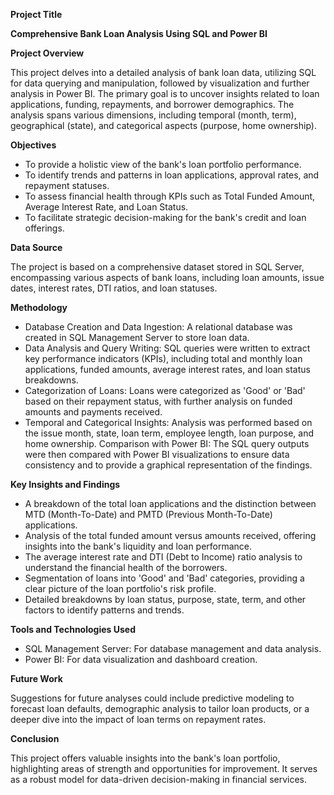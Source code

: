 **Project Title**

**Comprehensive Bank Loan Analysis Using SQL and Power BI**


**Project Overview**

This project delves into a detailed analysis of bank loan data, utilizing SQL for data querying and manipulation, followed by visualization and further analysis in Power BI. The primary goal is to uncover insights related to loan applications, funding, repayments, and borrower demographics. The analysis spans various dimensions, including temporal (month, term), geographical (state), and categorical aspects (purpose, home ownership).

**Objectives**

* To provide a holistic view of the bank's loan portfolio performance.
* To identify trends and patterns in loan applications, approval rates, and repayment statuses.
* To assess financial health through KPIs such as Total Funded Amount, Average Interest Rate, and Loan Status.
* To facilitate strategic decision-making for the bank's credit and loan offerings.

**Data Source**

The project is based on a comprehensive dataset stored in SQL Server, encompassing various aspects of bank loans, including loan amounts, issue dates, interest rates, DTI ratios, and loan statuses.

**Methodology**

* Database Creation and Data Ingestion: A relational database was created in SQL Management Server to store loan data.
* Data Analysis and Query Writing: SQL queries were written to extract key performance indicators (KPIs), including total and monthly loan applications, funded amounts, average interest rates, and loan status breakdowns.
* Categorization of Loans: Loans were categorized as 'Good' or 'Bad' based on their repayment status, with further analysis on funded amounts and payments received.
* Temporal and Categorical Insights: Analysis was performed based on the issue month, state, loan term, employee length, loan purpose, and home ownership.
Comparison with Power BI: The SQL query outputs were then compared with Power BI visualizations to ensure data consistency and to provide a graphical representation of the findings.

**Key Insights and Findings**

* A breakdown of the total loan applications and the distinction between MTD (Month-To-Date) and PMTD (Previous Month-To-Date) applications.
* Analysis of the total funded amount versus amounts received, offering insights into the bank's liquidity and loan performance.
* The average interest rate and DTI (Debt to Income) ratio analysis to understand the financial health of the borrowers.
* Segmentation of loans into 'Good' and 'Bad' categories, providing a clear picture of the loan portfolio's risk profile.
* Detailed breakdowns by loan status, purpose, state, term, and other factors to identify patterns and trends.

**Tools and Technologies Used**

* SQL Management Server: For database management and data analysis.
* Power BI: For data visualization and dashboard creation.
  
**Future Work**

Suggestions for future analyses could include predictive modeling to forecast loan defaults, demographic analysis to tailor loan products, or a deeper dive into the impact of loan terms on repayment rates.

**Conclusion**

This project offers valuable insights into the bank's loan portfolio, highlighting areas of strength and opportunities for improvement. It serves as a robust model for data-driven decision-making in financial services.

